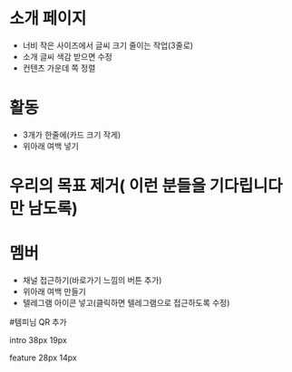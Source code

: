 

# 소개 페이지
- 너비 작은 사이즈에서 글씨 크기 줄이는 작업(3줄로)
- 소개 글씨 색감 받으면 수정
- 컨텐츠 가운데 쪽 정렬

# 활동
- 3개가 한줄에(카드 크기 작게)
- 위아래 여백 넣기

# 우리의 목표 제거( 이런 분들을 기다립니다 만 남도록)

# 멤버
- 채널 접근하기(바로가기 느낌의 버튼 추가)
- 위아래 여백 만들기
- 텔레그램 아이콘 넣고(클릭하면 텔레그램으로 접근하도록 수정)


#템피님 QR 추가



intro
38px
19px

feature
28px
14px